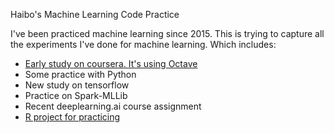Haibo's Machine Learning Code Practice

I've been practiced machine learning since 2015. This is trying to capture all the experiments I've done for machine learning. Which includes:

* [Early study on coursera. It's using Octave](./Octave)
* Some practice with Python
* New study on tensorflow
* Practice on Spark-MLLib
* Recent deeplearning.ai course assignment
* [R project for practicing](./R)

